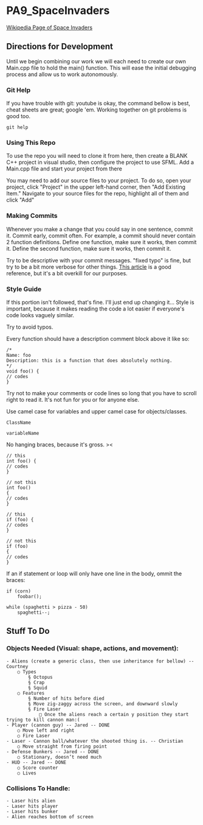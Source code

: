 # PA9_SpaceInvaders
[Wikipedia Page of Space Invaders](https://en.wikipedia.org/wiki/Space_Invaders)
## Directions for Development
Until we begin combining our work we will each need to create our own Main.cpp file to hold the main() function.
This will ease the initial debugging process and allow us to work autonomously.

### Git Help
If you have trouble with git: youtube is okay, the command bellow is best, cheat sheets are great; google 'em.
Working together on git problems is good too.
```
git help
```

### Using This Repo
To use the repo you will need to clone it from here, then create a BLANK C++ project in visual studio, then configure the project to use SFML. Add a Main.cpp file and start your project from there

You may need to add our source files to your project. To do so, open your project, click "Project" in the upper left-hand
corner, then "Add Existing Item." Navigate to your source files for the repo, highlight all of them and click "Add"

### Making Commits
Whenever you make a change that you could say in one sentence, commit it. Commit early, commit often.
For example, a commit should never contain 2 function definitions. Define one function, make sure it works,
then commit it. Define the second function, make sure it works, then commit it.

Try to be descriptive with your commit messages. "fixed typo" is fine, but try to be a bit more verbose for other
things. [This article](https://chris.beams.io/posts/git-commit/) is a good reference, but it's a bit overkill for our purposes.

### Style Guide
If this portion isn't followed, that's fine. I'll just end up changing it...
Style is important, because it makes reading the code a lot easier if everyone's code looks vaguely similar.

Try to avoid typos.

Every function should have a description comment block above it like so:
```
/*
Name: foo
Description: this is a function that does absolutely nothing.
*/
void foo() {
// codes
}
```
Try not to make your comments or code lines so long that you have to scroll right to read it. It's not fun for you or for anyone else.

Use camel case for variables and upper camel case for objects/classes.
```
ClassName

variableName
```

No hanging braces, because it's gross. ><
```
// this
int foo() {
// codes
}

// not this
int foo()
{
// codes
}

// this
if (foo) {
// codes
}

// not this 
if (foo) 
{
// codes
}
```

If an if statement or loop will only have one line in the body, ommit the braces:
```
if (corn)
	foobar();
	
while (spaghetti > pizza - 50)
	spaghetti--;
```

## Stuff To Do
### Objects Needed (Visual: shape, actions, and movement):
	- Aliens (create a generic class, then use inheritance for bellow) -- Courtney
		○ Types
			§ Octopus
			§ Crap
			§ Squid
		○ Features
			§ Number of hits before died
			§ Move zig-zaggy across the screen, and downward slowly
			§ Fire Laser
				□ Once the aliens reach a certain y position they start trying to kill cannon man:(
	- Player (cannon guy) -- Jared -- DONE
		○ Move left and right
		○ Fire Laser
	- Laser - Cannon ball/whatever the shooted thing is. -- Christian
		○ Move straight from firing point
	- Defense Bunkers -- Jared -- DONE
		○ Stationary, doesn’t need much
	- HUD -- Jared -- DONE
		○ Score counter
		○ Lives

### Collisions To Handle:
	- Laser hits alien
	- Laser hits player
	- Laser hits bunker
	- Alien reaches bottom of screen
